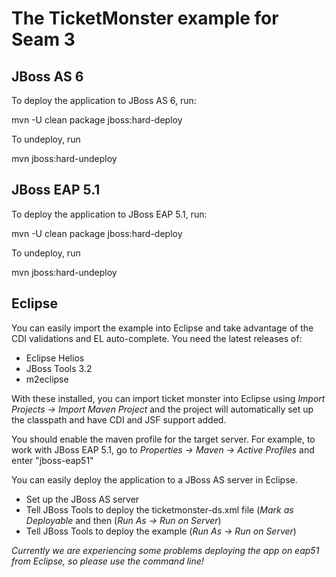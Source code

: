 The TicketMonster example for Seam 3
====================================

JBoss AS 6
----------

To deploy the application to JBoss AS 6, run:

  mvn -U clean package jboss:hard-deploy

To undeploy, run

  mvn jboss:hard-undeploy
  
  
JBoss EAP 5.1
-------------

To deploy the application to JBoss EAP 5.1, run:

  mvn -U clean package jboss:hard-deploy

To undeploy, run

  mvn jboss:hard-undeploy  

Eclipse
-------

You can easily import the example into Eclipse and take advantage of the CDI validations
and EL auto-complete. You need the latest releases of:

* Eclipse Helios
* JBoss Tools 3.2
* m2eclipse

With these installed, you can import ticket monster into Eclipse using 
_Import Projects -> Import Maven Project_ and the project will automatically set up the
classpath and have CDI and JSF support added.

You should enable the maven profile for the target server. For example, to work with JBoss EAP
5.1, go to _Properties -> Maven -> Active Profiles_ and enter "jboss-eap51"

You can easily deploy the application to a JBoss AS server in Eclipse.

* Set up the JBoss AS server
* Tell JBoss Tools to deploy the ticketmonster-ds.xml file (_Mark as Deployable_ and then (_Run As -> Run on Server_)
* Tell JBoss Tools to deploy the example (_Run As -> Run on Server_)

_Currently we are experiencing some problems deploying the app on eap51 from Eclipse, so please use
the command line!_